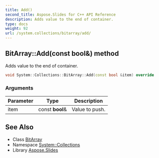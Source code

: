 ```yaml
---
title: Add()
second_title: Aspose.Slides for C++ API Reference
description: Adds value to the end of container.
type: docs
weight: 92
url: /system.collections/bitarray/add/
---
```

## BitArray::Add(const bool\&) method


Adds value to the end of container.

```cpp
void System::Collections::BitArray::Add(const bool &item) override
```


### Arguments

| Parameter | Type | Description |
| --- | --- | --- |
| item | const **bool**\& | Value to push. |

## See Also

* Class [BitArray](../)
* Namespace [System::Collections](../../)
* Library [Aspose.Slides](../../../)
